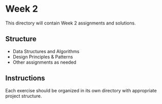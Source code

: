 # Week 2

This directory will contain Week 2 assignments and solutions.

## Structure
- Data Structures and Algorithms
- Design Principles & Patterns
- Other assignments as needed

## Instructions
Each exercise should be organized in its own directory with appropriate project structure.
